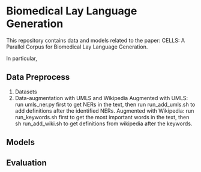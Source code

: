 # Biomedical Lay Language Generation
This repository contains data and models related to the paper: CELLS: A Parallel Corpus for Biomedical Lay Language Generation. 

In particular, 

## Data Preprocess
1. Datasets
2. Data-augmentation with UMLS and Wikipedia
Augmented with UMLS: run umls_ner.py first to get NERs in the text, then run run_add_umls.sh to add definitions after the identified NERs.
Augmented with Wikipedia: run run_keywords.sh first to get the most important words in the text, then sh run_add_wiki.sh to get definitions from wikipedia after the keywords.

## Models

## Evaluation
